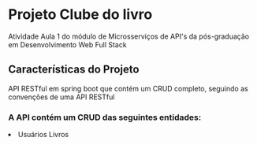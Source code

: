 <h1>Projeto Clube do livro</h1>
<p>Atividade Aula 1 do módulo de Microsserviços de API's da pós-graduação em Desenvolvimento Web Full Stack</p>

<h2>Características do Projeto</h2>
<p>API RESTful em spring boot que contém um CRUD completo, seguindo as convenções de uma API RESTful</p>

<h3>A API contém um CRUD das seguintes entidades:</h3>
<li>
  <lu>Usuários</lu>
  <lu>Livros</lu>
</li>
